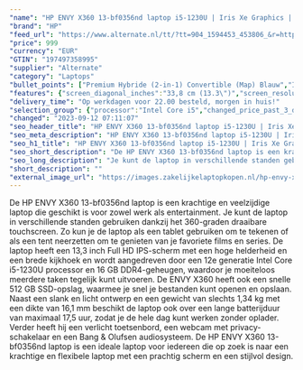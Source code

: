 ```yaml
---
"name": "HP ENVY X360 13-bf0356nd laptop i5-1230U | Iris Xe Graphics | 16 GB | 512 GB SSD | Touch"
"brand": "HP"
"feed_url": "https://www.alternate.nl/tt/?tt=904_1594453_453806_&r=https%3A%2F%2Fwww.alternate.nl%2Fhtml%2Fproduct%2F1920343%3Futm_source%3Dtradetracker%26utm_medium%3Dcpc%26utm_campaign%3Dtradetracker_Laptop%26utm_term%3DPL4HZNCA"
"price": 999
"currency": "EUR"
"GTIN": "197497358995"
"supplier": "Alternate"
"category": "Laptops"
"bullet_points": ["Premium Hybride (2-in-1) Convertible (Map) Blauw","Intel® Core™ i5 i5-1230U","Touchscreen 33,8 cm (13.3\") WUXGA 1920 x 1200 Pixels IPS 16:10","16 GB LPDDR4x-SDRAM 4266 MHz","512 GB SSD","Intel Iris Xe Graphics","Wi-Fi 6E (802.11ax) Bluetooth 5.3","Lithium-Polymeer (LiPo) 66 Wh 17,5 uur 65 W","Windows 11 Home"]
"features": {"screen_diagonal_inches":"33,8 cm (13.3\")","screen_resolution":"1920 x 1200 Pixels","processor_family":"Intel® Core™ i5","memory_size":"16 GB","memory_type":"LPDDR4x-SDRAM","total_storage_space":"512 GB","operating_system":"Windows 11 Home","battery_capacity":"66 Wh","width":"298,3 mm","depth":"214,9 mm","height":"16,1 mm","weight":"1,34 kg","graphics_card":"Intel Iris Xe Graphics"}
"delivery_time": "Op werkdagen voor 22.00 besteld, morgen in huis!"
"selection_group": {"processor":"Intel Core i5","changed_price_past_3_days":false,"product_family":"ENVY x360"}
"changed": "2023-09-12 07:11:07"
"seo_header_title": "HP ENVY X360 13-bf0356nd laptop i5-1230U | Iris Xe Graphics | 16 GB | 512 GB SSD | Touch"
"seo_meta_description": "HP ENVY X360 13-bf0356nd laptop i5-1230U | Iris Xe Graphics | 16 GB | 512 GB SSD | Touch"
"seo_h1_title": "HP ENVY X360 13-bf0356nd laptop i5-1230U | Iris Xe Graphics | 16 GB | 512 GB SSD | Touch"
"seo_short_description": "De HP ENVY X360 13-bf0356nd laptop is een krachtige en veelzijdige laptop die geschikt is voor zowel werk als entertainment."
"seo_long_description": "Je kunt de laptop in verschillende standen gebruiken dankzij het 360-graden draaibare touchscreen. Zo kun je de laptop als een tablet gebruiken om te tekenen of als een tent neerzetten om te genieten van je favoriete films en series. De laptop heeft een 13,3 inch Full HD IPS-scherm met een hoge helderheid en een brede kijkhoek en wordt aangedreven door een 12e generatie Intel Core i5-1230U processor en 16 GB DDR4-geheugen, waardoor je moeiteloos meerdere taken tegelijk kunt uitvoeren. De ENVY X360 heeft ook een snelle 512 GB SSD-opslag, waarmee je snel je bestanden kunt openen en opslaan. Naast een slank en licht ontwerp en een gewicht van slechts 1,34 kg met een dikte van 16,1 mm beschikt de laptop ook over een lange batterijduur van maximaal 17,5 uur, zodat je de hele dag kunt werken zonder oplader. Verder heeft hij een verlicht toetsenbord, een webcam met privacy-schakelaar en een Bang & Olufsen audiosysteem. De HP ENVY X360 13-bf0356nd laptop is een ideale laptop voor iedereen die op zoek is naar een krachtige en flexibele laptop met een prachtig scherm en een stijlvol design."
"short_description": ""
"external_image_url": "https://images.zakelijkelaptopkopen.nl/hp-envy-x360-13-bf0356nd-laptop-i5-1230u-iris-xe-graphics-16-gb-512-gb-ssd-touch.webp"
---
```


De HP ENVY X360 13-bf0356nd laptop is een krachtige en veelzijdige laptop die geschikt is voor zowel werk als entertainment. Je kunt de laptop in verschillende standen gebruiken dankzij het 360-graden draaibare touchscreen. Zo kun je de laptop als een tablet gebruiken om te tekenen of als een tent neerzetten om te genieten van je favoriete films en series. De laptop heeft een 13,3 inch Full HD IPS-scherm met een hoge helderheid en een brede kijkhoek en wordt aangedreven door een 12e generatie Intel Core i5-1230U processor en 16 GB DDR4-geheugen, waardoor je moeiteloos meerdere taken tegelijk kunt uitvoeren. De ENVY X360 heeft ook een snelle 512 GB SSD-opslag, waarmee je snel je bestanden kunt openen en opslaan. Naast een slank en licht ontwerp en een gewicht van slechts 1,34 kg met een dikte van 16,1 mm beschikt de laptop ook over een lange batterijduur van maximaal 17,5 uur, zodat je de hele dag kunt werken zonder oplader. Verder heeft hij een verlicht toetsenbord, een webcam met privacy-schakelaar en een Bang & Olufsen audiosysteem. De HP ENVY X360 13-bf0356nd laptop is een ideale laptop voor iedereen die op zoek is naar een krachtige en flexibele laptop met een prachtig scherm en een stijlvol design.